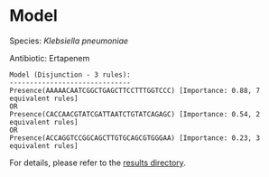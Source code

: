 
# Model

Species: *Klebsiella pneumoniae*

Antibiotic: Ertapenem

```
Model (Disjunction - 3 rules):
------------------------------
Presence(AAAAACAATCGGCTGAGCTTCCTTTGGTCCC) [Importance: 0.88, 7 equivalent rules]
OR
Presence(CACCAACGTATCGATTAATCTGTATCAGAGC) [Importance: 0.54, 2 equivalent rules]
OR
Presence(ACCAGGTCCGGCAGCTTGTGCAGCGTGGGAA) [Importance: 0.23, 3 equivalent rules]

```

For details, please refer to the [results directory](../../../../../results/scm_b/klebsiella%20pneumoniae/ertapenem/repeat_0/).

